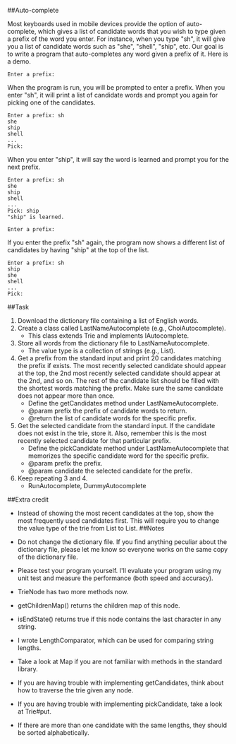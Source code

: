 ##Auto-complete

Most keyboards used in mobile devices provide the option of auto-complete, which gives a list of candidate words that you wish to type given a prefix of the word you enter. For instance, when you type "sh", it will give you a list of candidate words such as "she", "shell", "ship", etc. Our goal is to write a program that auto-completes any word given a prefix of it. Here is a demo.

    Enter a prefix: 
When the program is run, you will be prompted to enter a prefix. When you enter "sh", it will print a list of candidate words and prompt you again for picking one of the candidates.

    Enter a prefix: sh
    she
    ship
    shell
    ...
    Pick: 
When you enter "ship", it will say the word is learned and prompt you for the next prefix.

    Enter a prefix: sh
    she
    ship
    shell
    ...
    Pick: ship
    "ship" is learned.

    Enter a prefix: 
If you enter the prefix "sh" again, the program now shows a different list of candidates by having "ship" at the top of the list.

    Enter a prefix: sh
    ship
    she
    shell
    ...
    Pick: 
##Task

1. Download the dictionary file containing a list of English words.
2. Create a class called LastNameAutocomplete (e.g., ChoiAutocomplete).
   * This class extends Trie and implements IAutocomplete.
4. Store all words from the dictionary file to LastNameAutocomplete.
   * The value type is a collection of strings (e.g., List<String>).
5. Get a prefix from the standard input and print 20 candidates matching the prefix if exists. The most recently selected candidate should appear at the top, the 2nd most recently selected candidate should appear at the 2nd, and so on. The rest of the candidate list should be filled with the shortest words matching the prefix. Make sure the same candidate does not appear more than once.
    * Define the getCandidates method under LastNameAutocomplete.
    * @param prefix the prefix of candidate words to return.
    * @return the list of candidate words for the specific prefix.
6. Get the selected candidate from the standard input. If the candidate does not exist in the trie, store it. Also, remember this is the most recently selected candidate for that particular prefix.
    * Define the pickCandidate method under LastNameAutocomplete that memorizes the specific candidate word for the specific prefix.
    * @param prefix the prefix.
    * @param candidate the selected candidate for the prefix.
7. Keep repeating 3 and 4.
    * RunAutocomplete, DummyAutocomplete

##Extra credit

* Instead of showing the most recent candidates at the top, show the most frequently used candidates first. This will require you to change the value type of the trie from List<String> to List<something else implements Comparable>.
##Notes

* Do not change the dictionary file. If you find anything peculiar about the dictionary file, please let me know so everyone works on the same copy of the dictionary file.
* Please test your program yourself. I'll evaluate your program using my unit test and measure the performance (both speed and accuracy).
* TrieNode has two more methods now.
* getChildrenMap() returns the children map of this node.
* isEndState() returns true if this node contains the last character in any string.
* I wrote LengthComparator, which can be used for comparing string lengths.
* Take a look at Map if you are not familiar with methods in the standard library.
* If you are having trouble with implementing getCandidates, think about how to traverse the trie given any node.
* If you are having trouble with implementing pickCandidate, take a look at Trie#put.
* If there are more than one candidate with the same lengths, they should be sorted alphabetically.
